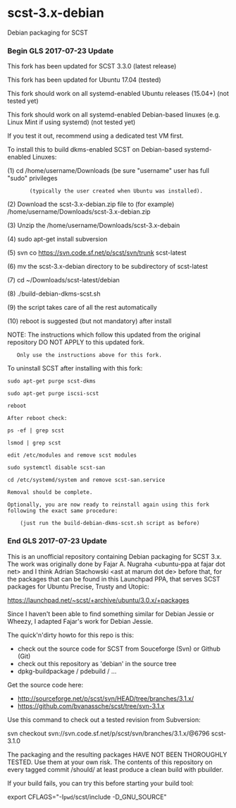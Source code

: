 # scst-3.x-debian
Debian packaging for SCST

### Begin GLS 2017-07-23 Update ###

This fork has been updated for SCST 3.3.0 (latest release)

This fork has been updated for Ubuntu 17.04 (tested)

This fork should work on all systemd-enabled Ubuntu releases (15.04+) (not tested yet)

This fork should work on all systemd-enabled Debian-based linuxes (e.g. Linux Mint if using systemd) (not tested yet)

If you test it out, recommend using a dedicated test VM first.


To install this to build dkms-enabled SCST on Debian-based systemd-enabled Linuxes:


(1)   cd /home/username/Downloads (be sure "username" user has full "sudo" privileges 

           (typically the user created when Ubuntu was installed).

(2)   Download the scst-3.x-debian.zip file to (for example) /home/username/Downloads/scst-3.x-debian.zip

(3)   Unzip the /home/username/Downloads/scst-3.x-debain

(4)   sudo apt-get install subversion

(5)   svn co https://svn.code.sf.net/p/scst/svn/trunk scst-latest

(6)   mv the scst-3.x-debian directory to be subdirectory of scst-latest 

(7)   cd ~/Downloads/scst-latest/debian

(8)   ./build-debian-dkms-scst.sh

(9)   the script takes care of all the rest automatically

(10)  reboot is suggested (but not mandatory) after install

NOTE: The instructions which follow this updated from the original repository DO NOT APPLY to this updated fork.
     
       Only use the instructions above for this fork.


To uninstall SCST after installing with this fork:

	sudo apt-get purge scst-dkms
	
	sudo apt-get purge iscsi-scst
	
	reboot

	After reboot check:

	ps -ef | grep scst

	lsmod | grep scst

	edit /etc/modules and remove scst modules

	sudo systemctl disable scst-san

	cd /etc/systemd/system and remove scst-san.service

	Removal should be complete.

	Optionally, you are now ready to reinstall again using this fork following the exact same procedure:

		(just run the build-debian-dkms-scst.sh script as before)

### End GLS 2017-07-23 Update ###

This is an unofficial repository containing Debian packaging for SCST 3.x.
The work was originally done by Fajar A. Nugraha &lt;ubuntu-ppa at fajar dot
net&gt; and I think Adrian Stachowski &lt;ast at marum dot de&gt; before that,
for the packages that can be found in this Launchpad PPA, that serves SCST
packages for Ubuntu Precise, Trusty and Utopic:

https://launchpad.net/~scst/+archive/ubuntu/3.0.x/+packages

Since I haven't been able to find something similar for Debian Jessie or
Wheezy, I adapted Fajar's work for Debian Jessie.

The quick'n'dirty howto for this repo is this:

* check out the source code for SCST from Souceforge (Svn) or Github (Git)
* check out this repository as 'debian' in the source tree
* dpkg-buildpackage / pdebuild / ...

Get the source code here:

* http://sourceforge.net/p/scst/svn/HEAD/tree/branches/3.1.x/
* https://github.com/bvanassche/scst/tree/svn-3.1.x

Use this command to check out a tested revision from Subversion:

  svn checkout svn://svn.code.sf.net/p/scst/svn/branches/3.1.x/@6796 scst-3.1.0

The packaging and the resulting packages HAVE NOT BEEN THOROUGHLY TESTED.
Use them at your own risk. The contents of this repository on every
tagged commit /should/ at least produce a clean build with pbuilder.

If your build fails, you can try this before starting your build tool:

  export CFLAGS="-I`pwd`/scst/include -D_GNU_SOURCE"
